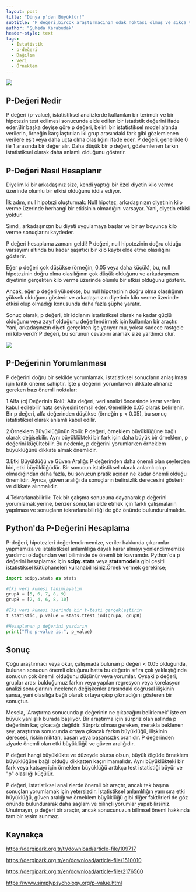 ```yaml
---
layout: post
title: "Dünya p'den Büyüktür!"
subtitle: "P değeri,birçok araştırmacının odak noktası olmuş ve sıkça yanlış yorumlanmış bir istatistiksel ölçüdür.Bu yazıda,p değerinin ne olduğunu,nasıl hesaplandığını ve en önemlisi nasıl doğru bir şekilde yorumlanması gerektiğini ele alacağım."
author: "Şuheda Karabudak"
header-style: text
tags:
  - İstatistik
  - p-değeri
  - Dağılım
  - Veri
  - Örneklem
---
```


![](https://i0.wp.com/3.bp.blogspot.com/-y_hvRb5anNc/VTGkru5LZeI/AAAAAAAABNo/GAVvAbPS-CQ/s1600/worship.gif?resize=320%2C225)


P-Değeri Nedir
--
P değeri (p-value), istatistiksel analizlerde kullanılan bir terimdir ve bir hipotezin test edilmesi sonucunda elde edilen bir istatistik değerini ifade eder.Bir başka deyişe göre p değeri, belirli bir istatistiksel model altında verilerin, örneğin karşılaştırılan iki grup arasındaki fark gibi gözlemlenen verilere eşit veya daha uçta olma olasılığını ifade eder. P değeri, genellikle 0 ile 1 arasında bir değer alır. Daha düşük bir p değeri, gözlemlenen farkın istatistiksel olarak daha anlamlı olduğunu gösterir.



P-Değeri Nasıl Hesaplanır
--
Diyelim ki bir arkadaşınız size, kendi yaptığı bir özel diyetin kilo verme üzerinde olumlu bir etkisi olduğunu iddia ediyor.

İlk adım, null hipotezi oluşturmak: Null hipotez, arkadaşınızın diyetinin kilo verme üzerinde herhangi bir etkisinin olmadığını varsayar. Yani, diyetin etkisi yoktur.

Şimdi, arkadaşınızın bu diyeti uygulamaya başlar ve bir ay boyunca kilo verme sonuçlarını kaydeder.

P değeri hesaplama zamanı geldi! P değeri, null hipotezinin doğru olduğu varsayımı altında bu kadar şaşırtıcı bir kilo kaybı elde etme olasılığını gösterir.

Eğer p değeri çok düşükse (örneğin, 0.05 veya daha küçük), bu, null hipotezinin doğru olma olasılığının çok düşük olduğunu ve arkadaşınızın diyetinin gerçekten kilo verme üzerinde olumlu bir etkisi olduğunu gösterir.

Ancak, eğer p değeri yüksekse, bu null hipotezinin doğru olma olasılığının yüksek olduğunu gösterir ve arkadaşınızın diyetinin kilo verme üzerinde etkisi olup olmadığı konusunda daha fazla şüphe yaratır.

Sonuç olarak, p değeri, bir iddianın istatistiksel olarak ne kadar güçlü olduğunu veya zayıf olduğunu değerlendirmek için kullanılan bir araçtır. Yani, arkadaşınızın diyeti gerçekten işe yarıyor mu, yoksa sadece rastgele mi kilo verdi? P değeri, bu sorunun cevabını aramak size yardımcı olur.

![](https://www.simplypsychology.org/wp-content/uploads/p-value.jpg)

P-Değerinin Yorumlanması
--
P değerini doğru bir şekilde yorumlamak, istatistiksel sonuçların anlaşılması için kritik öneme sahiptir. İşte p değerini yorumlarken dikkate almanız gereken bazı önemli noktalar:

1.Alfa (α) Değerinin Rolü: Alfa değeri, veri analizi öncesinde karar verilen kabul edilebilir hata seviyesini temsil eder. Genellikle 0.05 olarak belirlenir. Bir p değeri, alfa değerinden düşükse (örneğin p < 0.05), bu sonuç istatistiksel olarak anlamlı kabul edilir.

2.Örneklem Büyüklüğünün Rolü: P değeri, örneklem büyüklüğüne bağlı olarak değişebilir. Aynı büyüklükteki bir fark için daha büyük bir örneklem, p değerini küçültebilir. Bu nedenle, p değerini yorumlarken örneklem büyüklüğünü dikkate almak önemlidir.

3.Etki Büyüklüğü ve Güven Aralığı: P değerinden daha önemli olan şeylerden biri, etki büyüklüğüdür. Bir sonucun istatistiksel olarak anlamlı olup olmadığından daha fazla, bu sonucun pratik açıdan ne kadar önemli olduğu önemlidir. Ayrıca, güven aralığı da sonuçların belirsizlik derecesini gösterir ve dikkate alınmalıdır.

4.Tekrarlanabilirlik: Tek bir çalışma sonucuna dayanarak p değerini yorumlamak yerine, benzer sonuçları elde etmek için farklı çalışmaların yapılması ve sonuçların tekrarlanabilirliği de göz önünde bulundurulmalıdır.

Python'da P-Değerini Hesaplama
--
P-değeri, hipotezleri değerlendirmemize, veriler hakkında çıkarımlar yapmamıza ve istatistiksel anlamlılığa dayalı karar almayı yönlendirmemize yardımcı olduğundan veri biliminde de önemli bir kavramdır.
Python'da p değerini hesaplamak için **scipy.stats** veya **statsmodels** gibi çeşitli istatistiksel kütüphaneleri kullanabilirsiniz.Örnek vermek gerekirse;


```python
import scipy.stats as stats

#İki veri kümesi tanımlayalım
grupA = [5, 6, 7, 8, 9]
grupB = [2, 4, 6, 8, 10]

#İki veri kümesi üzerinde bir t-testi gerçekleştirin
t_statistic, p_value = stats.ttest_ind(grupA, grupB)

#Hesaplanan p değerini yazdırın
print("The p-value is:", p_value)
```


Sonuç
--
Çoğu araştırmacı veya okur, çalışmada bulunan p değeri < 0.05 olduğunda, bulunan sonucun önemli olduğunu hatta bu değerin sıfıra çok yaklaştığında sonucun çok önemli olduğunu düşünür veya yorumlar. Oysaki p değeri, gruplar arası bulduğumuz farkın veya yapılan regresyon veya korelasyon analizi sonuçlarının incelenen değişkenler arasındaki doğrusal ilişkinin şansa, yani olasılığa bağlı olarak ortaya çıkıp çıkmadığını gösteren bir sonuçtur.

Mesela, 'Araştırma sonucunda p değerinin ne çıkacağını belirlemek' işte en büyük yanlışlık burada başlıyor. Bir araştırma için sürpriz olan aslında p değerinin kaç çıkacağı değildir. Sürpriz olması gereken, merakla beklenen şey, araştırma sonucunda ortaya çıkacak farkın büyüklüğü, ilişkinin derecesi, riskin miktarı, başarı veya başarısızlık oranıdır. P değerinden ziyade önemli olan etki büyüklüğü ve güven aralığıdır.

P değeri hangi büyüklükte ve düzeyde olursa olsun, büyük ölçüde örneklem büyüklüğüne bağlı olduğu dikkatten kaçırılmamalıdır. Aynı büyüklükteki bir fark veya katsayı için örneklem büyüklüğü arttıkça test istatistiği büyür ve "p" olasılığı küçülür.

P değeri, istatistiksel analizlerde önemli bir araçtır, ancak tek başına sonuçları yorumlamak için yetersizdir. İstatistiksel anlamlılığın yanı sıra etki büyüklüğü, güven aralığı ve örneklem büyüklüğü gibi diğer faktörleri de göz önünde bulundurarak daha sağlam ve bilinçli yorumlar yapabilirsiniz. Unutmayın, p değeri bir araçtır, ancak sonucunuzun bilimsel önemi hakkında tam bir resim sunmaz.


Kaynakça
--
https://dergipark.org.tr/tr/download/article-file/109717

https://dergipark.org.tr/en/download/article-file/1510010

https://dergipark.org.tr/en/download/article-file/2176560

https://www.simplypsychology.org/p-value.html




